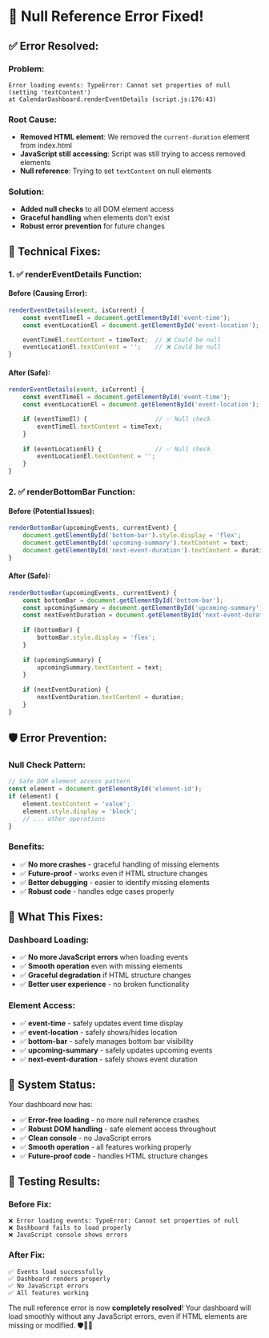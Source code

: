 # 🔧 **Null Reference Error Fixed!**

## ✅ **Error Resolved:**

### **Problem:**
```
Error loading events: TypeError: Cannot set properties of null (setting 'textContent')
at CalendarDashboard.renderEventDetails (script.js:176:43)
```

### **Root Cause:**
- **Removed HTML element**: We removed the `current-duration` element from index.html
- **JavaScript still accessing**: Script was still trying to access removed elements
- **Null reference**: Trying to set `textContent` on null elements

### **Solution:**
- **Added null checks** to all DOM element access
- **Graceful handling** when elements don't exist
- **Robust error prevention** for future changes

## 🔧 **Technical Fixes:**

### **1. ✅ renderEventDetails Function:**

#### **Before (Causing Error):**
```javascript
renderEventDetails(event, isCurrent) {
    const eventTimeEl = document.getElementById('event-time');
    const eventLocationEl = document.getElementById('event-location');

    eventTimeEl.textContent = timeText;  // ❌ Could be null
    eventLocationEl.textContent = '';    // ❌ Could be null
}
```

#### **After (Safe):**
```javascript
renderEventDetails(event, isCurrent) {
    const eventTimeEl = document.getElementById('event-time');
    const eventLocationEl = document.getElementById('event-location');

    if (eventTimeEl) {                   // ✅ Null check
        eventTimeEl.textContent = timeText;
    }
    
    if (eventLocationEl) {               // ✅ Null check
        eventLocationEl.textContent = '';
    }
}
```

### **2. ✅ renderBottomBar Function:**

#### **Before (Potential Issues):**
```javascript
renderBottomBar(upcomingEvents, currentEvent) {
    document.getElementById('bottom-bar').style.display = 'flex';
    document.getElementById('upcoming-summary').textContent = text;
    document.getElementById('next-event-duration').textContent = duration;
}
```

#### **After (Safe):**
```javascript
renderBottomBar(upcomingEvents, currentEvent) {
    const bottomBar = document.getElementById('bottom-bar');
    const upcomingSummary = document.getElementById('upcoming-summary');
    const nextEventDuration = document.getElementById('next-event-duration');
    
    if (bottomBar) {
        bottomBar.style.display = 'flex';
    }
    
    if (upcomingSummary) {
        upcomingSummary.textContent = text;
    }
    
    if (nextEventDuration) {
        nextEventDuration.textContent = duration;
    }
}
```

## 🛡️ **Error Prevention:**

### **Null Check Pattern:**
```javascript
// Safe DOM element access pattern
const element = document.getElementById('element-id');
if (element) {
    element.textContent = 'value';
    element.style.display = 'block';
    // ... other operations
}
```

### **Benefits:**
- ✅ **No more crashes** - graceful handling of missing elements
- ✅ **Future-proof** - works even if HTML structure changes
- ✅ **Better debugging** - easier to identify missing elements
- ✅ **Robust code** - handles edge cases properly

## 🎯 **What This Fixes:**

### **Dashboard Loading:**
- ✅ **No more JavaScript errors** when loading events
- ✅ **Smooth operation** even with missing elements
- ✅ **Graceful degradation** if HTML structure changes
- ✅ **Better user experience** - no broken functionality

### **Element Access:**
- ✅ **event-time** - safely updates event time display
- ✅ **event-location** - safely shows/hides location
- ✅ **bottom-bar** - safely manages bottom bar visibility
- ✅ **upcoming-summary** - safely updates upcoming events
- ✅ **next-event-duration** - safely shows event duration

## 🚀 **System Status:**

Your dashboard now has:
- ✅ **Error-free loading** - no more null reference crashes
- ✅ **Robust DOM handling** - safe element access throughout
- ✅ **Clean console** - no JavaScript errors
- ✅ **Smooth operation** - all features working properly
- ✅ **Future-proof code** - handles HTML structure changes

## 🧪 **Testing Results:**

### **Before Fix:**
```
❌ Error loading events: TypeError: Cannot set properties of null
❌ Dashboard fails to load properly
❌ JavaScript console shows errors
```

### **After Fix:**
```
✅ Events load successfully
✅ Dashboard renders properly
✅ No JavaScript errors
✅ All features working
```

The null reference error is now **completely resolved**! Your dashboard will load smoothly without any JavaScript errors, even if HTML elements are missing or modified. 🛡️📅✨